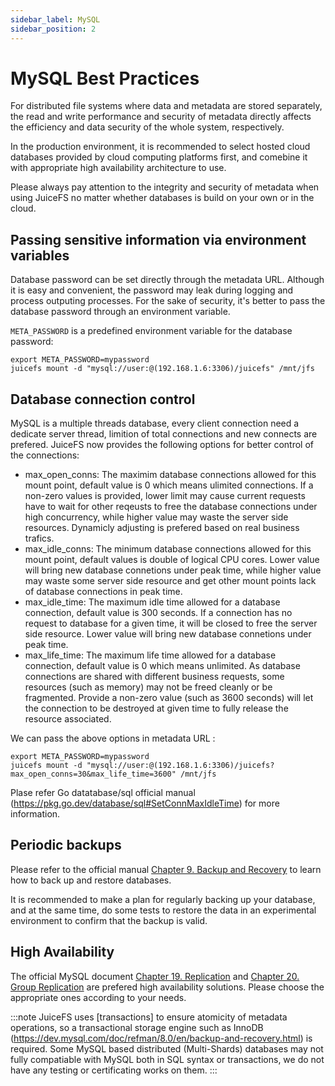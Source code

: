 ```yaml
---
sidebar_label: MySQL
sidebar_position: 2
---
```

# MySQL Best Practices

For distributed file systems where data and metadata are stored separately, the read and write performance and security of metadata directly affects the efficiency and data security of the whole system, respectively.

In the production environment, it is recommended to select hosted cloud databases provided by cloud computing platforms first, and comebine it with appropriate high availability architecture to use.

Please always pay attention to the integrity and security of metadata when using JuiceFS no matter whether databases is build on your own or in the cloud.

## Passing sensitive information via environment variables

Database password can be set directly through the metadata URL. Although it is easy and convenient, the password may leak during logging and process outputing processes. For the sake of security, it's better to pass the database password through an environment variable.

`META_PASSWORD` is a predefined environment variable for the database password:

```shell
export META_PASSWORD=mypassword
juicefs mount -d "mysql://user:@(192.168.1.6:3306)/juicefs" /mnt/jfs
```

## Database connection control

MySQL is a multiple threads database, every client connection need a dedicate server thread, limition of total connections and new connects are prefered. JuiceFS now provides the following options for better control of the connections:

- max_open_conns: The maximim database connections allowed for this mount point, default value is 0 which means ulimited connections. If a non-zero values is provided, lower limit may cause current requests have to wait for other reqeusts to free the database connections under high concurrency, while higher value may waste the server side resources. Dynamicly adjusting is prefered based on real business trafics.
- max_idle_conns: The minimum database connections allowed for this mount point, default values is double of logical CPU cores. Lower value will bring new database connetions under peak time, while higher value may waste some server side resource and get other mount points lack of database connections in peak time.
- max_idle_time: The maximum idle time allowed for a database connection, default value is 300 seconds. If a connection has no request to database for a given time, it will be closed to free the server side resource. Lower value will bring new database connetions under peak time.
- max_life_time: The maximum life time allowed for a database connection, default value is 0 which means unlimited. As database connections are shared with different business requests, some resources (such as memory) may not be freed cleanly or be fragmented. Provide a non-zero value (such as 3600 seconds) will let the connection to be destroyed at given time to fully release the resource associated.

We can pass the above options in metadata URL :

```shell
export META_PASSWORD=mypassword
juicefs mount -d "mysql://user:@(192.168.1.6:3306)/juicefs?max_open_conns=30&max_life_time=3600" /mnt/jfs
```

Plase refer Go datatabase/sql official manual (https://pkg.go.dev/database/sql#SetConnMaxIdleTime) for more information.

## Periodic backups

Please refer to the official manual [Chapter 9. Backup and Recovery](https://dev.mysql.com/doc/refman/8.0/en/backup-and-recovery.html) to learn how to back up and restore databases.

It is recommended to make a plan for regularly backing up your database, and at the same time, do some tests to restore the data in an experimental environment to confirm that the backup is valid.

## High Availability

The official MySQL document [Chapter 19. Replication](https://dev.mysql.com/doc/refman/8.0/en/replication.html)  and [Chapter 20. Group Replication](https://dev.mysql.com/doc/refman/8.0/en/group-replication.html) are prefered high availability solutions. Please choose the appropriate ones according to your needs.

:::note
JuiceFS uses [transactions] to ensure atomicity of metadata operations, so a transactional storage engine such as InnoDB (https://dev.mysql.com/doc/refman/8.0/en/backup-and-recovery.html) is required. Some MySQL based distributed (Multi-Shards) databases may not fully compatiable with MySQL both in SQL syntax or transactions, we do not have any testing or certificating works on them.
:::

